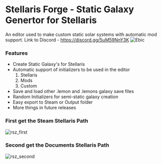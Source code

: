 # Stellaris Forge - Static Galaxy Genertor for Stellaris

An editor used to make custom static solar systems with automatic mod support. Link to Discord - https://discord.gg/5uM59NnY3K
![Ebic](https://user-images.githubusercontent.com/57806930/230987898-84c99b9a-a957-4d81-817d-8327986a39a7.PNG)

### Features
- Create Static Galaxy's for Stellaris
- Automatic support of initializers to be used in the editor
	1. Stellaris
	2. Mods
	3. Custom 
- Save and load other .lemon and .lemons galaxy save files
- Random Initializers for semi-static galaxy creation
- Easy export to Steam or Output folder
- More things in future releases 

### First get the Steam Stellaris Path
![rsz_first](https://user-images.githubusercontent.com/57806930/231257206-6745792b-ddad-48a3-a98f-56e1997802d0.png)
### Second get the Documents Stellaris Path
![rsz_second](https://user-images.githubusercontent.com/57806930/231257920-44d05de2-d9bc-4b4f-9967-678ed620d469.png)

